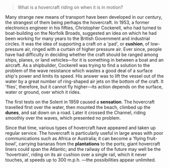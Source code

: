 > What is a hovercraft riding on when it is in motion?



Many strange new means of transport have been developed in our century, the strangest of them being perhaps the hovercraft. In 1953, a former electronics engineer in his fifties, Christopher Cockerell, who had turned to boat-building on the Norfolk Broads, suggested an idea on which he had been working for many years to the British Government and industrial circles. It was the idea of supporting a craft on a 'pad', or **cushion**, of low-pressure air, ringed with a curtain of higher pressure air. Ever since, people have had difficulty in deciding whether the craft should be ranged among ships, planes, or land vehicles—for it is something in between a boat and an aircraft. As a shipbuilder, Cockerell was trying to find a solution to the problem of the wave resistance which wastes a good deal of a surface ship's power and limits its speed. His answer was to lift the vessel out of the water by a great number of ring-shaped air jets on the bottom of the craft. It 'flies', therefore, but it cannot fly higher—its action depends on the surface, water or ground, over which it rides.

 

The first tests on the Solent in 1959 caused a **sensation**. The hovercraft travelled first over the water, then mounted the beach, climbed up the **dunes**, and sat down on a road. Later it crossed the Channel, riding smoothly over the waves, which presented no problem.

 

Since that time, various types of hovercraft have appeared and taken up regular service. The hovercraft is particularly useful in large areas with poor communications such as Africa or Australia; it can become a 'flying fruit-bowl', carrying bananas from the **plantations** to the ports; giant hovercraft liners could span the Atlantic; and the railway of the future may well be the 'hovertrain', riding on its air cushion over a single rail, which it never touches, at speeds up to 300 m.p.h. —the possibilities appear unlimited.